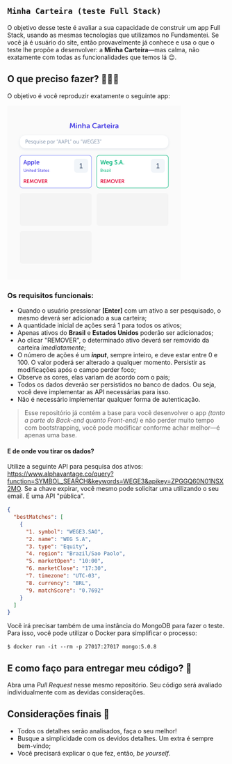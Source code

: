 ## `Minha Carteira (teste Full Stack)`

O objetivo desse teste é avaliar a sua capacidade de construir um app Full Stack, usando as mesmas tecnologias que utilizamos no Fundamentei. Se você já é usuário do site, então provavelmente já conhece e usa o que o teste lhe propõe a desenvolver: a **Minha Carteira**—mas calma, não exatamente com todas as funcionalidades que temos lá 😌.

## O que preciso fazer? 👨🏻‍🏫

O objetivo é você reproduzir exatamente o seguinte app:

![Minha Carteira](./Minha%20Carteira@1.png)

### Os requisitos funcionais:

- Quando o usuário pressionar **[Enter]** com um ativo a ser pesquisado, o mesmo deverá ser adicionado a sua carteira;
- A quantidade inicial de ações será 1 para todos os ativos;
- Apenas ativos do **Brasil** e **Estados Unidos** poderão ser adicionados;
- Ao clicar "REMOVER", o determinado ativo deverá ser removido da carteira _imediatamente_;
- O número de ações é um **_input_**, sempre inteiro, e deve estar entre 0 e 100. O valor poderá ser alterado a qualquer momento. Persistir as modificações após o campo perder foco;
- Observe as cores, elas variam de acordo com o país;
- Todos os dados deverão ser persistidos no banco de dados. Ou seja, você deve implementar as API necessárias para isso.
- Não é necessário implementar qualquer forma de autenticação.

> Esse repositório já contém a base para você desenvolver o app _(tanto a parte do Back-end quanto Front-end)_ e não perder muito tempo com bootstrapping, você pode modificar conforme achar melhor—é apenas uma base.

#### E de onde vou tirar os dados?

Utilize a seguinte API para pesquisa dos ativos: https://www.alphavantage.co/query?function=SYMBOL_SEARCH&keywords=WEGE3&apikey=ZPGGQ60N01NSX2MO. Se a chave expirar, você mesmo pode solicitar uma utilizando o seu email. É uma API "pública".

```JSON
{
  "bestMatches": [
    {
      "1. symbol": "WEGE3.SAO",
      "2. name": "WEG S.A",
      "3. type": "Equity",
      "4. region": "Brazil/Sao Paolo",
      "5. marketOpen": "10:00",
      "6. marketClose": "17:30",
      "7. timezone": "UTC-03",
      "8. currency": "BRL",
      "9. matchScore": "0.7692"
    }
  ]
}
```

Você irá precisar também de uma instância do MongoDB para fazer o teste. Para isso, você pode utilizar o Docker para
simplificar o processo:

```SH
$ docker run -it --rm -p 27017:27017 mongo:5.0.8
```

## E como faço para entregar meu código? 🤔

Abra uma _Pull Request_ nesse mesmo repositório. Seu código será avaliado individualmente com as devidas considerações.

## Considerações finais 🚀

- Todos os detalhes serão analisados, faça o seu melhor!
- Busque a simplicidade com os devidos detalhes. Um extra é sempre bem-vindo;
- Você precisará explicar o que fez, então, _be yourself_.
